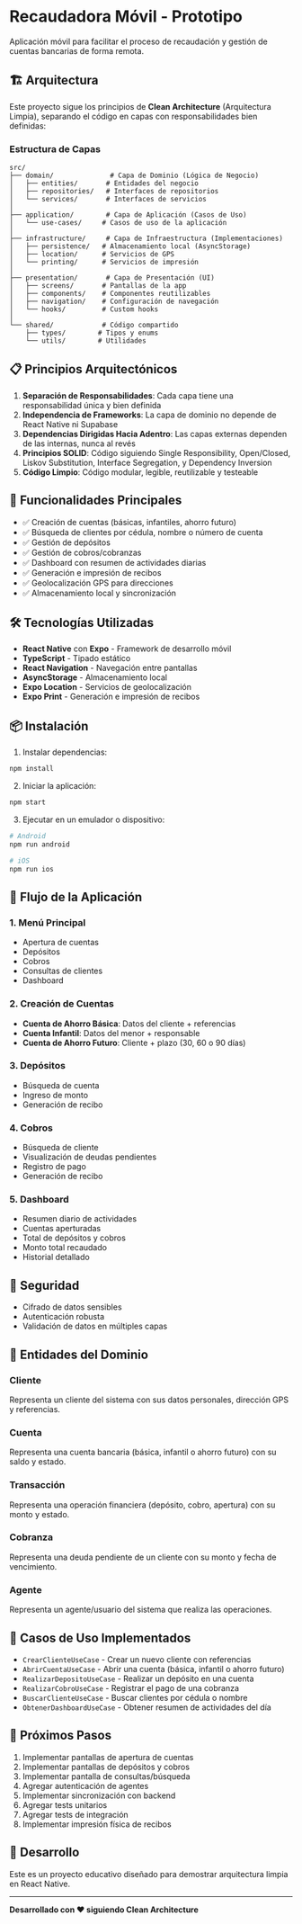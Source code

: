 # Recaudadora Móvil - Prototipo

Aplicación móvil para facilitar el proceso de recaudación y gestión de cuentas bancarias de forma remota.

## 🏗️ Arquitectura

Este proyecto sigue los principios de **Clean Architecture** (Arquitectura Limpia), separando el código en capas con responsabilidades bien definidas:

### Estructura de Capas

```
src/
├── domain/              # Capa de Dominio (Lógica de Negocio)
│   ├── entities/       # Entidades del negocio
│   ├── repositories/   # Interfaces de repositorios
│   └── services/       # Interfaces de servicios
│
├── application/        # Capa de Aplicación (Casos de Uso)
│   └── use-cases/     # Casos de uso de la aplicación
│
├── infrastructure/     # Capa de Infraestructura (Implementaciones)
│   ├── persistence/   # Almacenamiento local (AsyncStorage)
│   ├── location/      # Servicios de GPS
│   └── printing/      # Servicios de impresión
│
├── presentation/       # Capa de Presentación (UI)
│   ├── screens/       # Pantallas de la app
│   ├── components/    # Componentes reutilizables
│   ├── navigation/    # Configuración de navegación
│   └── hooks/         # Custom hooks
│
└── shared/            # Código compartido
    ├── types/        # Tipos y enums
    └── utils/        # Utilidades
```

## 📋 Principios Arquitectónicos

1. **Separación de Responsabilidades**: Cada capa tiene una responsabilidad única y bien definida
2. **Independencia de Frameworks**: La capa de dominio no depende de React Native ni Supabase
3. **Dependencias Dirigidas Hacia Adentro**: Las capas externas dependen de las internas, nunca al revés
4. **Principios SOLID**: Código siguiendo Single Responsibility, Open/Closed, Liskov Substitution, Interface Segregation, y Dependency Inversion
5. **Código Limpio**: Código modular, legible, reutilizable y testeable

## 🚀 Funcionalidades Principales

- ✅ Creación de cuentas (básicas, infantiles, ahorro futuro)
- ✅ Búsqueda de clientes por cédula, nombre o número de cuenta
- ✅ Gestión de depósitos
- ✅ Gestión de cobros/cobranzas
- ✅ Dashboard con resumen de actividades diarias
- ✅ Generación e impresión de recibos
- ✅ Geolocalización GPS para direcciones
- ✅ Almacenamiento local y sincronización

## 🛠️ Tecnologías Utilizadas

- **React Native** con **Expo** - Framework de desarrollo móvil
- **TypeScript** - Tipado estático
- **React Navigation** - Navegación entre pantallas
- **AsyncStorage** - Almacenamiento local
- **Expo Location** - Servicios de geolocalización
- **Expo Print** - Generación e impresión de recibos

## 📦 Instalación

1. Instalar dependencias:
```bash
npm install
```

2. Iniciar la aplicación:
```bash
npm start
```

3. Ejecutar en un emulador o dispositivo:
```bash
# Android
npm run android

# iOS
npm run ios
```

## 📱 Flujo de la Aplicación

### 1. Menú Principal
- Apertura de cuentas
- Depósitos
- Cobros
- Consultas de clientes
- Dashboard

### 2. Creación de Cuentas
- **Cuenta de Ahorro Básica**: Datos del cliente + referencias
- **Cuenta Infantil**: Datos del menor + responsable
- **Cuenta de Ahorro Futuro**: Cliente + plazo (30, 60 o 90 días)

### 3. Depósitos
- Búsqueda de cuenta
- Ingreso de monto
- Generación de recibo

### 4. Cobros
- Búsqueda de cliente
- Visualización de deudas pendientes
- Registro de pago
- Generación de recibo

### 5. Dashboard
- Resumen diario de actividades
- Cuentas aperturadas
- Total de depósitos y cobros
- Monto total recaudado
- Historial detallado

## 🔐 Seguridad

- Cifrado de datos sensibles
- Autenticación robusta
- Validación de datos en múltiples capas

## 📄 Entidades del Dominio

### Cliente
Representa un cliente del sistema con sus datos personales, dirección GPS y referencias.

### Cuenta
Representa una cuenta bancaria (básica, infantil o ahorro futuro) con su saldo y estado.

### Transacción
Representa una operación financiera (depósito, cobro, apertura) con su monto y estado.

### Cobranza
Representa una deuda pendiente de un cliente con su monto y fecha de vencimiento.

### Agente
Representa un agente/usuario del sistema que realiza las operaciones.

## 🔄 Casos de Uso Implementados

- `CrearClienteUseCase` - Crear un nuevo cliente con referencias
- `AbrirCuentaUseCase` - Abrir una cuenta (básica, infantil o ahorro futuro)
- `RealizarDepositoUseCase` - Realizar un depósito en una cuenta
- `RealizarCobroUseCase` - Registrar el pago de una cobranza
- `BuscarClienteUseCase` - Buscar clientes por cédula o nombre
- `ObtenerDashboardUseCase` - Obtener resumen de actividades del día

## 📝 Próximos Pasos

1. Implementar pantallas de apertura de cuentas
2. Implementar pantallas de depósitos y cobros
3. Implementar pantalla de consultas/búsqueda
4. Agregar autenticación de agentes
5. Implementar sincronización con backend
6. Agregar tests unitarios
7. Agregar tests de integración
8. Implementar impresión física de recibos

## 👥 Desarrollo

Este es un proyecto educativo diseñado para demostrar arquitectura limpia en React Native.

---

**Desarrollado con ❤️ siguiendo Clean Architecture**


